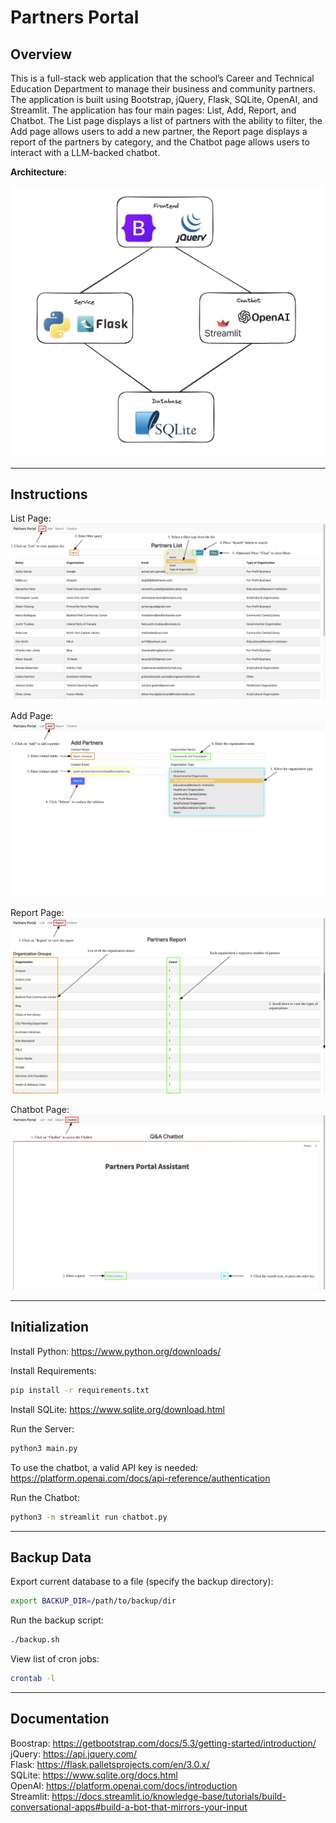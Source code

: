 # Partners Portal

## Overview

This is a full-stack web application that the school’s Career and Technical Education Department to manage their business and community partners. The application is built using Bootstrap, jQuery, Flask, SQLite, OpenAI, and Streamlit. The application has four main pages: List, Add, Report, and Chatbot. The List page displays a list of partners with the ability to filter, the Add page allows users to add a new partner, the Report page displays a report of the partners by category, and the Chatbot page allows users to interact with a LLM-backed chatbot.

**Architecture**:

![Architecture](architecture.png)

---

## Instructions

List Page:
![List Page](/instructions/list.png)

Add Page:
![Add Page](/instructions/add.png)

Report Page:
![Report Page](/instructions/report.png)

Chatbot Page:
![Chatbot Page](/instructions/chatbot.png)

---

## Initialization

Install Python: <https://www.python.org/downloads/>

Install Requirements:

```bash
pip install -r requirements.txt
```

Install SQLite: <https://www.sqlite.org/download.html>

Run the Server:  

```bash
python3 main.py
```

To use the chatbot, a valid API key is needed: <https://platform.openai.com/docs/api-reference/authentication>

Run the Chatbot:

```bash
python3 -m streamlit run chatbot.py
```

---

## Backup Data

Export current database to a file (specify the backup directory):

```bash
export BACKUP_DIR=/path/to/backup/dir
```

Run the backup script:

```bash
./backup.sh
```

View list of cron jobs:

```bash
crontab -l
```

---

## Documentation

Boostrap: <https://getbootstrap.com/docs/5.3/getting-started/introduction/>  
jQuery: <https://api.jquery.com/>  
Flask: <https://flask.palletsprojects.com/en/3.0.x/>  
SQLite: <https://www.sqlite.org/docs.html>  
OpenAI: <https://platform.openai.com/docs/introduction>  
Streamlit: <https://docs.streamlit.io/knowledge-base/tutorials/build-conversational-apps#build-a-bot-that-mirrors-your-input>  
